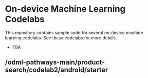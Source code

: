 # On-device Machine Learning Codelabs

This repository contains sample code for several on-device machine learning codelabs. See these codelabs for more details.

* TBA

## /odml-pathways-main/product-search/codelab2/android/starter